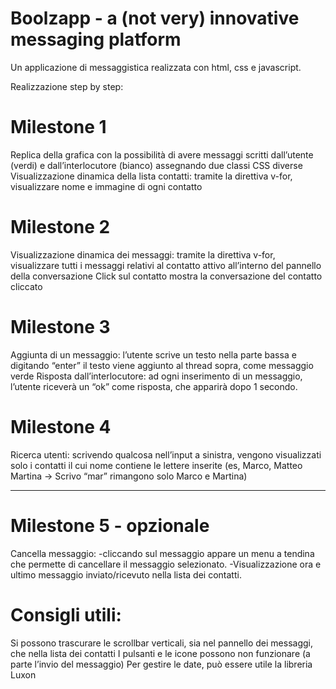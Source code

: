 
# Boolzapp - a (not very) innovative messaging platform


Un applicazione di messaggistica realizzata con html, css e javascript.


Realizzazione step by step:

# Milestone 1
Replica della grafica con la possibilità di avere messaggi scritti dall’utente (verdi) e dall’interlocutore (bianco) assegnando due classi CSS diverse
Visualizzazione dinamica della lista contatti: tramite la direttiva v-for, visualizzare nome e immagine di ogni contatto

# Milestone 2
Visualizzazione dinamica dei messaggi: tramite la direttiva v-for, visualizzare tutti i messaggi relativi al contatto attivo all’interno del pannello della conversazione
Click sul contatto mostra la conversazione del contatto cliccato

# Milestone 3
Aggiunta di un messaggio: l’utente scrive un testo nella parte bassa e digitando “enter” il testo viene aggiunto al thread sopra, come messaggio verde
Risposta dall’interlocutore: ad ogni inserimento di un messaggio, l’utente riceverà un “ok” come risposta, che apparirà dopo 1 secondo.

# Milestone 4
Ricerca utenti: scrivendo qualcosa nell’input a sinistra, vengono visualizzati solo i contatti il cui nome contiene le lettere inserite (es, Marco, Matteo Martina -> Scrivo “mar” rimangono solo Marco e Martina)

------------

# Milestone 5 - opzionale
Cancella messaggio: 
-cliccando sul messaggio appare un menu a tendina che permette di cancellare il messaggio selezionato.
-Visualizzazione ora e ultimo messaggio inviato/ricevuto nella lista dei contatti.

# Consigli utili:
Si possono trascurare le scrollbar verticali, sia nel pannello dei messaggi, che nella lista dei contatti
I pulsanti e le icone possono non funzionare (a parte l’invio del messaggio)
Per gestire le date, può essere utile la libreria Luxon

